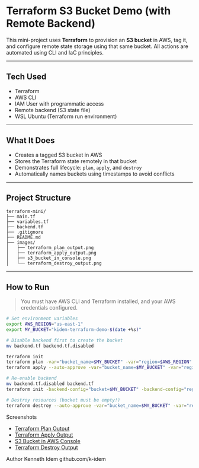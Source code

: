 # Terraform S3 Bucket Demo (with Remote Backend)

This mini-project uses **Terraform** to provision an **S3 bucket** in AWS, tag it, and configure remote state storage using that same bucket. All actions are automated using CLI and IaC principles.

---

## Tech Used

- Terraform
- AWS CLI
- IAM User with programmatic access
- Remote backend (S3 state file)
- WSL Ubuntu (Terraform run environment)

---

## What It Does

- Creates a tagged S3 bucket in AWS
- Stores the Terraform state remotely in that bucket
- Demonstrates full lifecycle: `plan`, `apply`, and `destroy`
- Automatically names buckets using timestamps to avoid conflicts

---

## Project Structure

```text
terraform-mini/
├── main.tf
├── variables.tf
├── backend.tf
├── .gitignore
├── README.md
├── images/
│   ├── terraform_plan_output.png
│   ├── terraform_apply_output.png
│   ├── s3_bucket_in_console.png
│   └── terraform_destroy_output.png
```

---

## How to Run

> You must have AWS CLI and Terraform installed, and your AWS credentials configured.

```bash
# Set environment variables
export AWS_REGION="us-east-1"
export MY_BUCKET="kidem-terraform-demo-$(date +%s)"

# Disable backend first to create the bucket
mv backend.tf backend.tf.disabled

terraform init
terraform plan -var="bucket_name=$MY_BUCKET" -var="region=$AWS_REGION"
terraform apply --auto-approve -var="bucket_name=$MY_BUCKET" -var="region=$AWS_REGION"

# Re-enable backend
mv backend.tf.disabled backend.tf
terraform init -backend-config="bucket=$MY_BUCKET" -backend-config="region=$AWS_REGION"

# Destroy resources (bucket must be empty!)
terraform destroy --auto-approve -var="bucket_name=$MY_BUCKET" -var="region=$AWS_REGION"
```
Screenshots
* [Terraform Plan Output](images/terraform_plan_output.png)
* [Terraform Apply Output](images/terraform_apply_output.png)
* [S3 Bucket in AWS Console](images/s3_bucket_in_console.png)
* [Terraform Destroy Output](images/terraform_destroy_output.png)

Author
Kenneth Idem
github.com/k-idem
